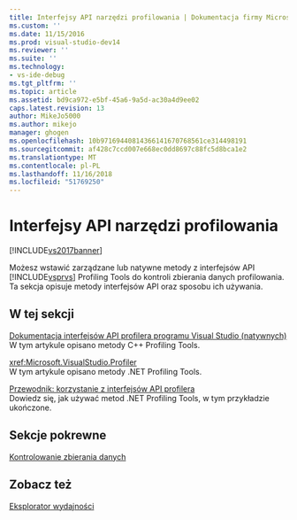 ```yaml
---
title: Interfejsy API narzędzi profilowania | Dokumentacja firmy Microsoft
ms.custom: ''
ms.date: 11/15/2016
ms.prod: visual-studio-dev14
ms.reviewer: ''
ms.suite: ''
ms.technology:
- vs-ide-debug
ms.tgt_pltfrm: ''
ms.topic: article
ms.assetid: bd9ca972-e5bf-45a6-9a5d-ac30a4d9ee02
caps.latest.revision: 13
author: MikeJo5000
ms.author: mikejo
manager: ghogen
ms.openlocfilehash: 10b97169440814366141670768561ce314498191
ms.sourcegitcommit: af428c7ccd007e668ec0dd8697c88fc5d8bca1e2
ms.translationtype: MT
ms.contentlocale: pl-PL
ms.lasthandoff: 11/16/2018
ms.locfileid: "51769250"
---
```

# <a name="profiling-tools-apis"></a>Interfejsy API narzędzi profilowania
[!INCLUDE[vs2017banner](../includes/vs2017banner.md)]

Możesz wstawić zarządzane lub natywne metody z interfejsów API [!INCLUDE[vsprvs](../includes/vsprvs-md.md)] Profiling Tools do kontroli zbierania danych profilowania. Ta sekcja opisuje metody interfejsów API oraz sposobu ich używania.  
  
## <a name="in-this-section"></a>W tej sekcji  
 [Dokumentacja interfejsów API profilera programu Visual Studio (natywnych)](../profiling/visual-studio-profiler-api-reference-native.md)  
 W tym artykule opisano metody C++ Profiling Tools.  
  
 <xref:Microsoft.VisualStudio.Profiler>  
 W tym artykule opisano metody .NET Profiling Tools.  
  
 [Przewodnik: korzystanie z interfejsów API profilera](../profiling/walkthrough-using-profiler-apis.md)  
 Dowiedz się, jak używać metod .NET Profiling Tools, w tym przykładzie ukończone.  
  
## <a name="related-sections"></a>Sekcje pokrewne  
 [Kontrolowanie zbierania danych](../profiling/controlling-data-collection.md)  
  
## <a name="see-also"></a>Zobacz też  
 [Eksplorator wydajności](../profiling/performance-explorer.md)



